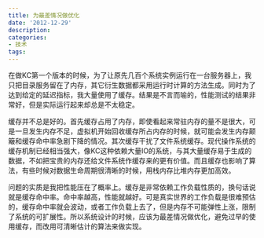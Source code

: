 ```yaml
---
title: 为最差情况做优化
date: '2012-12-29'
description:
categories:
- 技术
tags:
---
```


在做KC第一个版本的时候，为了让原先几百个系统实例运行在一台服务器上，我只把目录服务留在了内存，其它衍生数据都采用运行时计算的方法生成。同时为了达到给定的延迟指标，我大量使用了缓存。结果是不言而喻的，性能测试的结果非常好，但是实际运行起来却总是不太稳定。

缓存并不总是好的。首先缓存占用了内存，即使看起来常驻内存的量不是很大，可是一旦发生内存不足，虚拟机开始回收缓存所占内存的时候，就可能会发生内存颠簸和缓存命中率急剧下降的情况。其次缓存干扰了文件系统缓存。现代操作系统的缓存机制已经相当强大，像KC这种依赖大量IO的系统，与其大量缓存易于生成的数据，不如把宝贵的内存还给文件系统作缓存来的更有价值。而且缓存也影响了算法，有些时候对数据生命周期很清晰的时候，用栈内存比堆内存更加高效。

问题的实质是我把性能压在了概率上。缓存是非常依赖工作负载性质的，换句话说就是缓存命中率。命中率越高，性能就越好。可是真实世界的工作负载是很难预估的，缓存命中率就会波动，或者工作负载上去了，但是内存不可能弹性上涨，限制了系统的可扩展性。所以系统设计的时候，应该为最差情况做优化，避免过早的使用缓存，而改用可清晰估计的算法来做实现。
